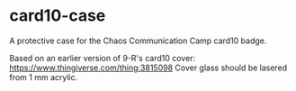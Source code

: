 # card10-case
A protective case for the Chaos Communication Camp card10 badge.

Based on an earlier version of  9-R's card10 cover: https://www.thingiverse.com/thing:3815098
Cover glass should be lasered from 1 mm acrylic.
